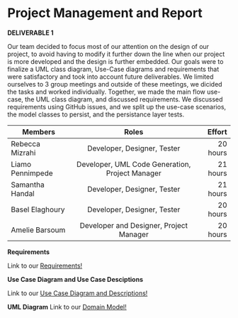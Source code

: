 # Project Management and Report


**DELIVERABLE 1**

Our team decided to focus most of our attention on the design of our project, to avoid having to modify it further down the line when our project is more developed and the design is further embedded. Our goals were to finalize a UML class diagram, Use-Case diagrams and requirements that were satisfactory and took into account future deliverables. We limited ourselves to 3 group meetings and outside of these meetings, we dicided the tasks and worked individually. Together, we made the main flow use-case, the UML class diagram, and discussed requirements. We discussed requirements using GitHub issues, and we split up the use-case scenarios, the model classes to persist, and the persistance layer tests. 


| Members            | Roles                   | Effort       |
| ------------------ |:-----------------------:| ------------:|
| Rebecca Mizrahi    | Developer, Designer, Tester  | 20 hours     |
| Liamo Pennimpede   | Developer, UML Code Generation, Project Manager  | 21 hours     |
| Samantha Handal    | Developer, Designer, Tester  | 21 hours     |
| Basel Elaghoury    | Developer, Designer, Tester  | 20 hours     |
| Amelie Barsoum     | Developer and Designer, Project Manager  | 20 hours     |

**Requirements**

Link to our [Requirements!](https://github.com/McGill-ECSE321-Fall2021/project-group-07/wiki/Requirements)

**Use Case Diagram and Use Case Desciptions**

Link to our [Use Case Diagram and Descriptions!](https://github.com/McGill-ECSE321-Fall2021/project-group-07/wiki/Use-Case-Page)

**UML Diagram**
Link to our [Domain Model!](https://github.com/McGill-ECSE321-Fall2021/project-group-07/wiki/Domain-Model)
